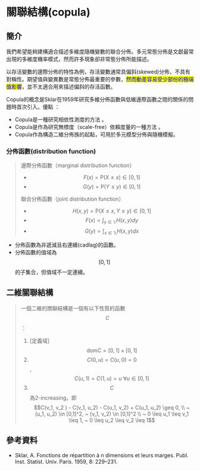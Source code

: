 # 關聯結構(copula)

## 簡介

我們希望能夠建構適合描述多維度隨機變數的聯合分佈。多元常態分佈是文獻最常出現的多維度機率模式，然而許多現象卻非常態分佈所能描述。

以存活變數的邊際分佈的特性為例，存活變數通常具偏斜(skewed)分佈，不具有對稱性。期望值與變異數是常態分佈最重要的參數，<mark style="color:blue;">然而動差容易受少部份的極端值影響</mark>，並不太適合用來描述偏斜的存活函數。

Copula的概念是Sklar在1959年研究多維分佈函數與低維邊際函數之間的關係的問題時首次引入。優點：

* Copula是一種研究相依性測度的方法  。
* Copula是作為研究無標度（scale-free）依賴度量的一種方法  。
* Copula作為構造二維分佈族的起點，可用於多元模型分佈與隨機模擬。&#x20;

### 分佈函數(distribution function)&#xD;

> 邊際分佈函數（marginal distribution function）
>
> * $$F(x)=\mathrm{P}(X \leq x) \in [0,1]$$
> * $$G(y) = \mathrm{P}(Y \leq y) \in [0,1]$$
>
> 聯合分佈函數（joint distribution function）
>
> * $$H(x,y)=\mathrm{P}(X \leq x, Y \leq y) \in [0,1]$$
> * $$F(x)=\int_{y \in \mathbb{Y}} H(x,y)dy$$
> * $$G(y) = \int_{x \in \mathbb{X}}H(x,y) dx$$

* 分佈函數為非遞減且右連續(cadlag)的函數。
* 分佈函數的值域為$$[0,1]$$的子集合，但值域不一定連續。

## 二維關聯結構

> 一個二維的關聯結構是一個有以下性質的函數$$C$$：
>
> 1. \[定義域]$$\mathrm{dom}C=[0,1] \times [0,1]$$
> 2. $$C(0,u)=C(u,0)=0$$, $$C(u,1)=C(1,u)=u ~\forall u \in [0,1]$$
> 3. $$C$$為2-increasing，即$$C(v_1, v_2 ) - C(v_1, u_2) - C(u_1, v_2) + C(u_1, u_2) \geq 0, \\ ~ (u_1, u_2) \in [0,1]^2, ~ (v_1, v_2) \in [0,1]^2 \\ ~ 0 \leq u_1 \leq v_1 \leq 1, ~ 0 \leq u_2 \leq v_2 \leq 1$$

## 參考資料

* Sklar, A. Fonctions de répartition à n dimensions et leurs marges. Publ. Inst. Statist. Univ. Paris. 1959, 8: 229–231.



